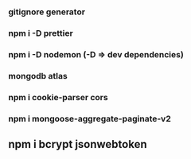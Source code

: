 ### gitignore generator
### npm i -D prettier
### npm i -D nodemon (-D => dev dependencies)
### mongodb atlas
### npm i cookie-parser cors
### npm i mongoose-aggregate-paginate-v2
## npm i bcrypt jsonwebtoken